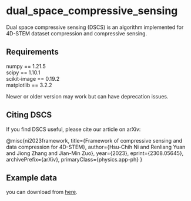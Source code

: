 # dual_space_compressive_sensing

Dual space compressive sensing (DSCS) is an algorithm implemented for 4D-STEM dataset compression and compressive sensing.

## Requirements
numpy == 1.21.5  
scipy == 1.10.1  
scikit-image == 0.19.2  
matplotlib == 3.2.2  

Newer or older version may work but can have deprecation issues.  

## Citing DSCS  
If you find DSCS useful, please cite our article on arXiv:

@misc{ni2023framework,
      title={Framework of compressive sensing and data compression for 4D-STEM}, 
      author={Hsu-Chih Ni and Renliang Yuan and Jiong Zhang and Jian-Min Zuo},
      year={2023},
      eprint={2308.05645},
      archivePrefix={arXiv},
      primaryClass={physics.app-ph}
}


## Example data  
you can download from [here](https://uofi.box.com/s/edsre64etr2p6idhqekdxksilxzug9ji).

